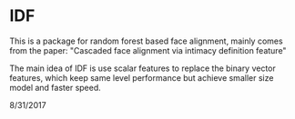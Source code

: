 # IDF

This is a package for random forest based face alignment, mainly comes from the paper: "Cascaded face alignment via intimacy definition feature"

The main idea of IDF is use scalar features to replace the binary vector features, which keep same level performance but achieve smaller size model and faster speed.

8/31/2017
